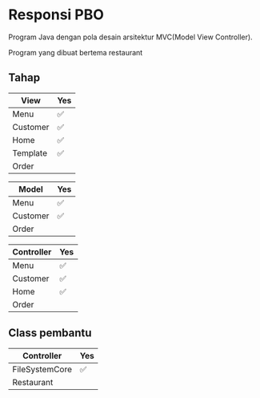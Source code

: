 # Responsi PBO
Program Java dengan pola desain arsitektur MVC(Model View Controller).

Program yang dibuat bertema restaurant

## Tahap
| View     |Yes|
|----------| ------------- |
| Menu     |✅|
| Customer |✅|
| Home     |✅|
| Template |✅|
| Order    | |

| Model    |Yes|
|----------| ------------- |
| Menu     |✅|
| Customer |✅|
| Order    | |

| Controller |Yes|
|------------| ------------- |
| Menu     |✅|
| Customer |✅|
| Home     |✅|
| Order    | |

## Class pembantu
| Controller     |Yes|
|----------------| ------------- |
| FileSystemCore |✅|
| Restaurant     | |

